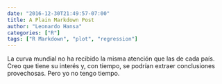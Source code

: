 ```yaml
---
date: "2016-12-30T21:49:57-07:00"
title: A Plain Markdown Post
author: "Leonardo Hansa"
categories: ["R"]
tags: ["R Markdown", "plot", "regression"]
---
```


La curva mundial no ha recibido la misma atención que las de cada país. Creo que tiene su interés y, con tiempo, se podrían extraer conclusiones provechosas. Pero yo no tengo tiempo.
